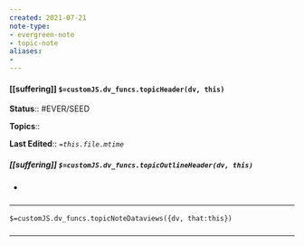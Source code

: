 ```yaml
---
created: 2021-07-21
note-type: 
- evergreen-note
- topic-note
aliases:
- 
---
```

 
#### [[suffering]] `$=customJS.dv_funcs.topicHeader(dv, this)`


**Status**:: #EVER/SEED 

**Topics**::   

**Last Edited**:: *`=this.file.mtime`*

##### [[suffering]] `$=customJS.dv_funcs.topicOutlineHeader(dv, this)`
- 

### <hr class="dataviews"/>

`$=customJS.dv_funcs.topicNoteDataviews({dv, that:this})`


### <hr class="references"/>
